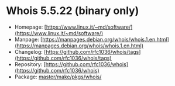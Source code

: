 # Whois 5.5.22 (binary only)
 - Homepage: [https://www.linux.it/~md/software/](https://www.linux.it/~md/software/)
 - Manpage: [https://manpages.debian.org/whois/whois.1.en.html](https://manpages.debian.org/whois/whois.1.en.html)
 - Changelog: [https://github.com/rfc1036/whois/tags](https://github.com/rfc1036/whois/tags)
 - Repository: [https://github.com/rfc1036/whois](https://github.com/rfc1036/whois)
 - Package: [master/make/pkgs/whois/](https://github.com/Freetz-NG/freetz-ng/tree/master/make/pkgs/whois/)

